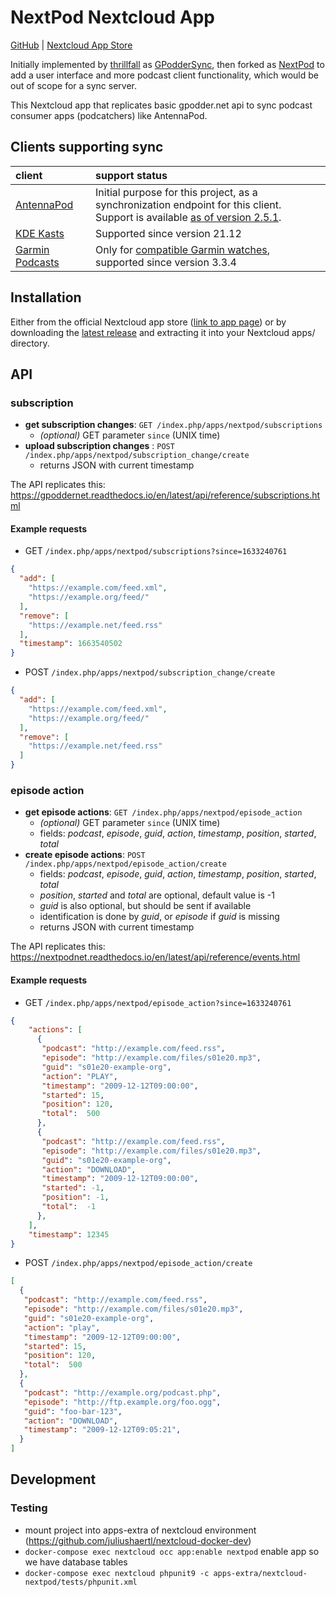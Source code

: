 # NextPod Nextcloud App

[GitHub](https://github.com/pbek/nextcloud-nextpod) |
[Nextcloud App Store](https://apps.nextcloud.com/apps/nextpod)

Initially implemented by [thrillfall](https://github.com/thrillfall) as [GPodderSync](https://github.com/thrillfall/nextcloud-gpodder),
then forked as [NextPod](https://github.com/pbek/nextcloud-nextpod) to add a user interface and more podcast client
functionality, which would be out of scope for a sync server.

This Nextcloud app that replicates basic gpodder.net api to sync podcast consumer apps (podcatchers) like AntennaPod.

## Clients supporting sync

| client | support status |
| :- | :- |
| [AntennaPod](https://antennapod.org) | Initial purpose for this project, as a synchronization endpoint for this client.<br> Support is available [as of version 2.5.1](https://github.com/AntennaPod/AntennaPod/pull/5243/). |
| [KDE Kasts](https://apps.kde.org/de/kasts/) | Supported since version 21.12 |
| [Garmin Podcasts](https://lucasasselli.github.io/garmin-podcasts/) | Only for [compatible Garmin watches](https://apps.garmin.com/en-US/apps/b5b85600-0625-43b6-89e9-1245bd44532c), supported since version 3.3.4 |

## Installation

Either from the official Nextcloud app store ([link to app page](https://apps.nextcloud.com/apps/nextpod)) or by downloading the [latest release](https://github.com/pbek/nextcloud-nextpod/releases/latest) and extracting it into your Nextcloud apps/ directory.

## API

### subscription

* **get subscription changes**: `GET /index.php/apps/nextpod/subscriptions`
	* *(optional)* GET parameter `since` (UNIX time)
* **upload subscription changes** : `POST /index.php/apps/nextpod/subscription_change/create`
  * returns JSON with current timestamp

The API replicates this: https://gpoddernet.readthedocs.io/en/latest/api/reference/subscriptions.html

#### Example requests

- GET `/index.php/apps/nextpod/subscriptions?since=1633240761`

```json
{
  "add": [
    "https://example.com/feed.xml",
    "https://example.org/feed/"
  ],
  "remove": [
    "https://example.net/feed.rss"
  ],
  "timestamp": 1663540502
}
```

- POST `/index.php/apps/nextpod/subscription_change/create`

```json
{
  "add": [
    "https://example.com/feed.xml",
    "https://example.org/feed/"
  ],
  "remove": [
    "https://example.net/feed.rss"
  ]
}
```

### episode action

* **get episode actions**: `GET /index.php/apps/nextpod/episode_action`
	* *(optional)* GET parameter `since` (UNIX time)
	* fields: *podcast*, *episode*, *guid*, *action*, *timestamp*, *position*, *started*, *total*
* **create episode actions**: `POST /index.php/apps/nextpod/episode_action/create`
  * fields: *podcast*, *episode*, *guid*, *action*, *timestamp*, *position*, *started*, *total*
  * *position*, *started* and *total* are optional, default value is -1
  * *guid* is also optional, but should be sent if available
  * identification is done by *guid*, or *episode* if *guid* is missing
  * returns JSON with current timestamp

The API replicates this: https://nextpodnet.readthedocs.io/en/latest/api/reference/events.html  

#### Example requests

- GET `/index.php/apps/nextpod/episode_action?since=1633240761`

```json
{
    "actions": [
      {
       "podcast": "http://example.com/feed.rss",
       "episode": "http://example.com/files/s01e20.mp3",
       "guid": "s01e20-example-org",
       "action": "PLAY",
       "timestamp": "2009-12-12T09:00:00",
       "started": 15,
       "position": 120,
       "total":  500
      },
      {
       "podcast": "http://example.com/feed.rss",
       "episode": "http://example.com/files/s01e20.mp3",
       "guid": "s01e20-example-org",
       "action": "DOWNLOAD",
       "timestamp": "2009-12-12T09:00:00",
       "started": -1,
       "position": -1,
       "total":  -1
      },
    ],
    "timestamp": 12345
}
```

- POST `/index.php/apps/nextpod/episode_action/create`

```json
[
  {
   "podcast": "http://example.com/feed.rss",
   "episode": "http://example.com/files/s01e20.mp3",
   "guid": "s01e20-example-org",
   "action": "play",
   "timestamp": "2009-12-12T09:00:00",
   "started": 15,
   "position": 120,
   "total":  500
  },
  {
   "podcast": "http://example.org/podcast.php",
   "episode": "http://ftp.example.org/foo.ogg",
   "guid": "foo-bar-123",
   "action": "DOWNLOAD",
   "timestamp": "2009-12-12T09:05:21",
  }
]
```

## Development

### Testing

- mount project into apps-extra of nextcloud environment (https://github.com/juliushaertl/nextcloud-docker-dev) 
- `docker-compose exec nextcloud occ app:enable nextpod` enable app so we have database tables
- `docker-compose exec nextcloud phpunit9 -c apps-extra/nextcloud-nextpod/tests/phpunit.xml`
